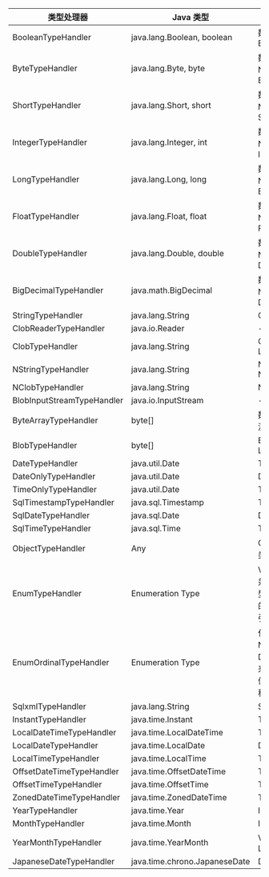 | 类型处理器                      | Java 类型                          | JDBC 类型                                      |
|----------------------------|----------------------------------|----------------------------------------------|
| BooleanTypeHandler         | java\.lang\.Boolean, boolean     | 数据库兼容的 BOOLEAN                               |
| ByteTypeHandler            | java\.lang\.Byte, byte           | 数据库兼容的 NUMERIC 或 BYTE                        |
| ShortTypeHandler           | java\.lang\.Short, short         | 数据库兼容的 NUMERIC 或 SMALLINT                    |
| IntegerTypeHandler         | java\.lang\.Integer, int         | 数据库兼容的 NUMERIC 或 INTEGER                     |
| LongTypeHandler            | java\.lang\.Long, long           | 数据库兼容的 NUMERIC 或 BIGINT                      |
| FloatTypeHandler           | java\.lang\.Float, float         | 数据库兼容的 NUMERIC 或 FLOAT                       |
| DoubleTypeHandler          | java\.lang\.Double, double       | 数据库兼容的 NUMERIC 或 DOUBLE                      |
| BigDecimalTypeHandler      | java\.math\.BigDecimal           | 数据库兼容的 NUMERIC 或 DECIMAL                     |
| StringTypeHandler          | java\.lang\.String               | CHAR, VARCHAR                                |
| ClobReaderTypeHandler      | java\.io\.Reader                 | \-                                           |
| ClobTypeHandler            | java\.lang\.String               | CLOB, LONGVARCHAR                            |
| NStringTypeHandler         | java\.lang\.String               | NVARCHAR, NCHAR                              |
| NClobTypeHandler           | java\.lang\.String               | NCLOB                                        |
| BlobInputStreamTypeHandler | java\.io\.InputStream            | \-                                           |
| ByteArrayTypeHandler       | byte\[\]                         | 数据库兼容的字节流类型                                  |
| BlobTypeHandler            | byte\[\]                         | BLOB, LONGVARBINARY                          |
| DateTypeHandler            | java\.util\.Date                 | TIMESTAMP                                    |
| DateOnlyTypeHandler        | java\.util\.Date                 | DATE                                         |
| TimeOnlyTypeHandler        | java\.util\.Date                 | TIME                                         |
| SqlTimestampTypeHandler    | java\.sql\.Timestamp             | TIMESTAMP                                    |
| SqlDateTypeHandler         | java\.sql\.Date                  | DATE                                         |
| SqlTimeTypeHandler         | java\.sql\.Time                  | TIME                                         |
| ObjectTypeHandler          | Any                              | OTHER 或未指定类型                                 |
| EnumTypeHandler            | Enumeration Type                 | VARCHAR 或任何兼容的字符串类型，用来存储枚举的名称（而不是索引序数值）      |
| EnumOrdinalTypeHandler     | Enumeration Type                 | 任何兼容的 NUMERIC 或 DOUBLE 类型，用来存储枚举的序数值（而不是名称）。 |
| SqlxmlTypeHandler          | java\.lang\.String               | SQLXML                                       |
| InstantTypeHandler         | java\.time\.Instant              | TIMESTAMP                                    |
| LocalDateTimeTypeHandler   | java\.time\.LocalDateTime        | TIMESTAMP                                    |
| LocalDateTypeHandler       | java\.time\.LocalDate            | DATE                                         |
| LocalTimeTypeHandler       | java\.time\.LocalTime            | TIME                                         |
| OffsetDateTimeTypeHandler  | java\.time\.OffsetDateTime       | TIMESTAMP                                    |
| OffsetTimeTypeHandler      | java\.time\.OffsetTime           | TIME                                         |
| ZonedDateTimeTypeHandler   | java\.time\.ZonedDateTime        | TIMESTAMP                                    |
| YearTypeHandler            | java\.time\.Year                 | INTEGER                                      |
| MonthTypeHandler           | java\.time\.Month                | INTEGER                                      |
| YearMonthTypeHandler       | java\.time\.YearMonth            | VARCHAR 或 LONGVARCHAR                        |
| JapaneseDateTypeHandler    | java\.time\.chrono\.JapaneseDate | DATE                                         |
